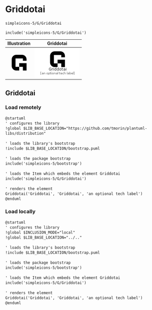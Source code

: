 # Griddotai


```text
simpleicons-5/G/Griddotai
```

```text
include('simpleicons-5/G/Griddotai')
```



| Illustration | Griddotai |
| :---: | :---: |
| ![illustration for Illustration](../../simpleicons-5/G/Griddotai.png) | ![illustration for Griddotai](../../simpleicons-5/G/Griddotai.Local.png) |




## Griddotai

### Load remotely
```plantuml
@startuml
' configures the library
!global $LIB_BASE_LOCATION="https://github.com/tmorin/plantuml-libs/distribution"

' loads the library's bootstrap
!include $LIB_BASE_LOCATION/bootstrap.puml

' loads the package bootstrap
include('simpleicons-5/bootstrap')

' loads the Item which embeds the element Griddotai
include('simpleicons-5/G/Griddotai')

' renders the element
Griddotai('Griddotai', 'Griddotai', 'an optional tech label')
@enduml
```

### Load locally
```plantuml
@startuml
' configures the library
!global $INCLUSION_MODE="local"
!global $LIB_BASE_LOCATION="../.."

' loads the library's bootstrap
!include $LIB_BASE_LOCATION/bootstrap.puml

' loads the package bootstrap
include('simpleicons-5/bootstrap')

' loads the Item which embeds the element Griddotai
include('simpleicons-5/G/Griddotai')

' renders the element
Griddotai('Griddotai', 'Griddotai', 'an optional tech label')
@enduml
```


